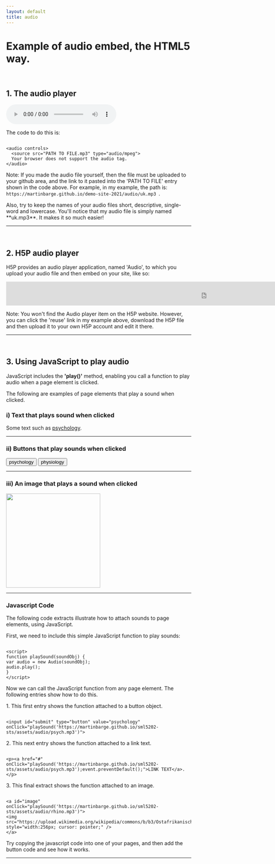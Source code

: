 ```yaml
---
layout: default
title: audio
---
```


<h1>Example of audio embed, the HTML5 way.</h1> 
<p id="part1">&nbsp;</p>
<h2>1. The audio player</h2> 
<audio controls> 
<source src="https://martinbarge.github.io/demo-site-2021/audio/uk.mp3" type="audio/mpeg">
Your browser does not support the audio tag.
</audio>
<p>The code to do this is:</p>

```

<audio controls>
  <source src="PATH TO FILE.mp3" type="audio/mpeg">
  Your browser does not support the audio tag.
</audio> 

```

<p>Note: If you made the audio file yourself, then the file must be uploaded to your github area, and the link to it pasted into the 'PATH TO FILE' entry shown in the code above. For example, in my example, the path is:<code> https://martinbarge.github.io/demo-site-2021/audio/uk.mp3 </code>.</p>
<p>Also, try to keep the names of your audio files short, descriptive, single-word and lowercase. You'll notice that my audio file is simply named **uk.mp3**. It makes it so much easier! </p>
<hr>
<p id="part2">&nbsp;</p>
<h2>2. H5P audio player</h2> 
<p>H5P provides an audio player application, named 'Audio', to which you upload your audio file and then embed on your site, like so:</p>

<iframe src="https://h5p.org/h5p/embed/439512" width="1090" height="65" frameborder="0" allowfullscreen="allowfullscreen" allow="geolocation *; microphone *; camera *; midi *; encrypted-media *"></iframe><script src="https://h5p.org/sites/all/modules/h5p/library/js/h5p-resizer.js" charset="UTF-8"></script>

<p>Note: You won't find the Audio player item on the H5P website. However, you can click the 'reuse' link in my example above, download the H5P file and then upload it to your own H5P account and edit it there.</p>

<hr>
<p id="part3">&nbsp;</p>
<h2>3. Using JavaScript to play audio</h2>
<p id="part3">JavaScript includes the <strong>'play()'</strong> method, enabling you call a function to play audio when a page element is clicked.</p>
<p>The following are examples of page elements that play a sound when clicked.</p>

<h3>i) Text that plays sound when clicked</h3>
<p>Some text such as <a href="#" onClick="playSound('https://martinbarge.github.io/sml5202-sts/assets/audio/psych.mp3');event.preventDefault();">psychology</a>.</p>

<hr>
<h3>ii) Buttons that play sounds when clicked</h3>

<form> 
<input id="submit" type="button" value="psychology" onClick="playSound('https://martinbarge.github.io/sml5202-sts/assets/audio/psych.mp3')"> 
<input id="submit" type="button" value="physiology" onClick="playSound('https://martinbarge.github.io/sml5202-sts/assets/audio/physiology.mp3')"> 
</form>

<hr>
<h3>iii) An image that plays a sound when clicked</h3>
<a id="image" onClick="playSound('https://martinbarge.github.io/sml5202-sts/assets/audio/rhino.mp3')"><img
src="https://upload.wikimedia.org/wikipedia/commons/b/b3/Ostafrikanisches_Spitzmaulnashorn.JPG" style="width:256px; cursor: pointer;" /></a> 
<hr>

<!-- JavaScript Function -->
<script>
function playSound(soundObj) {
var audio = new Audio(soundObj);
audio.play();
}
</script>

<h3>Javascript Code</h3>
<p>The following code extracts illustrate how to attach sounds to page elements, using JavaScript.</p>

<p>First, we need to include this simple JavaScript function to play sounds:</p>

```
  
<script>
function playSound(soundObj) {
var audio = new Audio(soundObj);
audio.play();
}
</script>

```

<p>Now we can call the JavaScript function from any page element. The following entries show how to do this.</p>

<p>1. This first entry shows the function attached to a button object.</p>

```
  
<input id="submit" type="button" value="psychology" onClick="playSound('https://martinbarge.github.io/sml5202-sts/assets/audio/psych.mp3')"> 

```

<p>2. This next entry shows the function attached to a link text.</p>

```
  
<p><a href="#" onClick="playSound('https://martinbarge.github.io/sml5202-sts/assets/audio/psych.mp3');event.preventDefault();">LINK TEXT</a>.</p>

```

<p>3. This final extract shows the function attached to an image.</p>

```

<a id="image" onClick="playSound('https://martinbarge.github.io/sml5202-sts/assets/audio/rhino.mp3')">
<img src="https://upload.wikimedia.org/wikipedia/commons/b/b3/Ostafrikanisches_Spitzmaulnashorn.JPG" style="width:256px; cursor: pointer;" />
</a>

```

<p>Try copying the javascript code into one of your pages, and then add the button code and see how it works.</p>

<hr>

